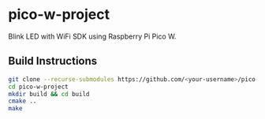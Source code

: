 # pico-w-project

Blink LED with WiFi SDK using Raspberry Pi Pico W.

## Build Instructions

```bash
git clone --recurse-submodules https://github.com/<your-username>/pico-w-project.git
cd pico-w-project
mkdir build && cd build
cmake ..
make
